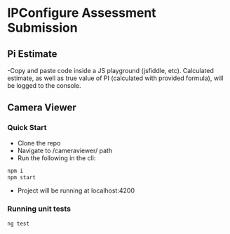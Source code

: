 # IPConfigure Assessment Submission

## Pi Estimate
-Copy and paste code inside a JS playground (jsfiddle, etc).  Calculated estimate, as well as true value of PI (calculated with provided formula), will be logged to the console.

## Camera Viewer 
### Quick Start
- Clone the repo
- Navigate to /cameraviewer/ path
- Run the following in the cli:
```sh
npm i
npm start
```
- Project will be running at localhost:4200

### Running unit tests
```sh
ng test
```
